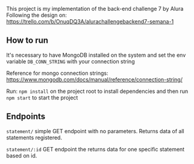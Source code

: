 This project is my implementation of the back-end challenge 7 by Alura
Following the design on: https://trello.com/b/OnuqDQ3A/alurachallengebackend7-semana-1

## How to run
It's necessary to have MongoDB installed on the system and set the env variable `DB_CONN_STRING` with your connection string 

Reference for mongo connection strings: https://www.mongodb.com/docs/manual/reference/connection-string/

Run: `npm install` on the project root to install dependencies and then run `npm start` to start the project

## Endpoints
`statement/` simple GET endpoint with no parameters. Returns data of all statements registered.

`statement/:id` GET endpoint the returns data for one specific statement based on id.